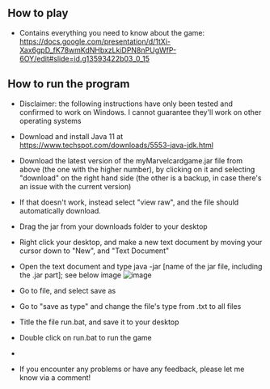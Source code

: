 
## **How to play**
* Contains everything you need to know about the game: https://docs.google.com/presentation/d/1tXi-Xax6gpD_fK78wmKdNHbxzLkiDPN8nPUgWfP-6OY/edit#slide=id.g13593422b03_0_15
## **How to run the program**
* Disclaimer: the following instructions have only been tested and confirmed to work on Windows. I cannot guarantee they'll work on other operating systems
* Download and install Java 11 at https://www.techspot.com/downloads/5553-java-jdk.html 
* Download the latest version of the myMarvelcardgame.jar file from above (the one with the higher number), by clicking on it and selecting "download" on the right hand side (the other is a backup, in case there's an issue with the current version)
* If that doesn't work, instead select "view raw", and the file should automatically download.
* Drag the jar from your downloads folder to your desktop
* Right click your desktop, and make a new text document by moving your cursor down to "New", and "Text Document"
* Open the text document and type java -jar [name of the jar file, including the .jar part]; see below image
 ![image](https://github.com/tlanders6618/myMarvelcardgame/assets/113645988/8b6e3c81-60b3-4320-aede-f75607c2d9e2)

* Go to file, and select save as
* Go to "save as type" and change the file's type from .txt to all files
* Title the file run.bat, and save it to your desktop
* Double click on run.bat to run the game
* 
* If you encounter any problems or have any feedback, please let me know via a comment!
